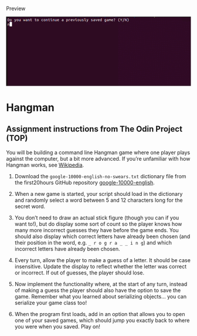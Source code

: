 Preview

<img src="https://github.com/bellitabellota/TOP-Hangman/blob/main/Hangman.gif" />

# Hangman

## Assignment instructions from The Odin Project (TOP)

You will be building a command line Hangman game where one player plays against the computer, but a bit more advanced. If you’re unfamiliar with how Hangman works, see [Wikipedia](http://en.wikipedia.org/wiki/Hangman_(game)).

1. Download the `google-10000-english-no-swears.txt` dictionary file from the first20hours GitHub repository [google-10000-english](https://raw.githubusercontent.com/first20hours/google-10000-english/master/google-10000-english-no-swears.txt).

2. When a new game is started, your script should load in the dictionary and randomly select a word between 5 and 12 characters long for the secret word.

3. You don’t need to draw an actual stick figure (though you can if you want to!), but do display some sort of count so the player knows how many more incorrect guesses they have before the game ends. You should also display which correct letters have already been chosen (and their position in the word, e.g. `_ r o g r a _ _ i n g`) and which incorrect letters have already been chosen.

4. Every turn, allow the player to make a guess of a letter. It should be case insensitive. Update the display to reflect whether the letter was correct or incorrect. If out of guesses, the player should lose.

5. Now implement the functionality where, at the start of any turn, instead of making a guess the player should also have the option to save the game. Remember what you learned about serializing objects… you can serialize your game class too!

6. When the program first loads, add in an option that allows you to open one of your saved games, which should jump you exactly back to where you were when you saved. Play on!
